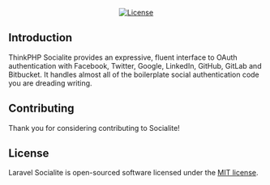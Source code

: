 <p align="center">
<a href="https://packagist.org/packages/laravel/socialite"><img src="https://img.shields.io/packagist/l/laravel/socialite" alt="License"></a>
</p>

## Introduction

ThinkPHP Socialite provides an expressive, fluent interface to OAuth authentication with Facebook, Twitter, Google, LinkedIn, GitHub, GitLab and Bitbucket. It handles almost all of the boilerplate social authentication code you are dreading writing.


## Contributing

Thank you for considering contributing to Socialite!

## License

Laravel Socialite is open-sourced software licensed under the [MIT license](LICENSE.md).
